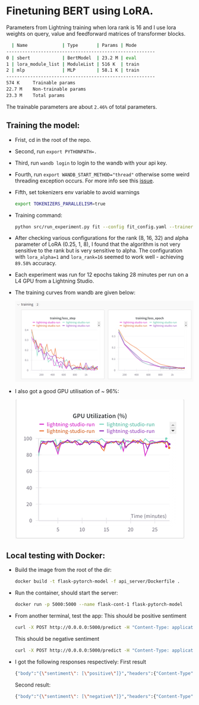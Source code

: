 # Finetuning BERT using LoRA.

Parameters from Lightning training when lora rank is 16 and I use lora weights on query, value and feedforward matrices of transformer blocks.

```bash
  | Name             | Type       | Params | Mode
--------------------------------------------------------
0 | sbert            | BertModel  | 23.2 M | eval
1 | lora_module_list | ModuleList | 516 K  | train
2 | mlp              | MLP        | 58.1 K | train
--------------------------------------------------------
574 K     Trainable params
22.7 M    Non-trainable params
23.3 M    Total params
```

The trainable parameters are about `2.46%` of total parameters.

## Training the model:
* Frist, cd in the root of the repo.
* Second, run `export PYTHONPATH=.`
* Third, run `wandb login` to login to the wandb with your api key.
* Fourth, run `export WANDB_START_METHOD="thread"` otherwise some weird threading exception occurs. For more info see this <a href="https://github.com/wandb/wandb/issues/3223#issuecomment-1032820724">issue</a>.
* Fifth, set tokenizers env variable to avoid warnings 

    ```bash
    export TOKENIZERS_PARALLELISM=true
    ```
* Training command:

    ```bash
    python src/run_experiment.py fit --config fit_config.yaml --trainer.accelerator=gpu --trainer.devices=1 --trainer.max_epochs=12 --trainer.check_val_every_n_epoch=2 --trainer.log_every_n_step=25 --data.num_workers=4 --my_model_checkpoint.every_n_epochs=2 --model.lora_alpha=1 --model.lora_rank=16 --model.lr=1e-3
    ```

* After checking various configurations for the rank (8, 16, 32) and alpha parameter of LoRA (0.25, 1, 8), I found that the algorithm is not very sensitive to the rank but is very sensitive to alpha. The configuration with `lora_alpha=1` and `lora_rank=16` seemed to work well - achieving `89.58%` accuracy.

* Each experiment was run for 12 epochs taking 28 minutes per run on a L4 GPU from a Lightning Studio.

* The training curves from wandb are given below:

	<img src="./assets/imgs/train-curves.png"/>

* I also got a good GPU utilisation of ~ 96%:

    <img src="./assets/imgs/gpu-utilisation.png"/>

## Local testing with Docker:
* Build the image from the root of the dir:
    ```bash
    docker build -t flask-pytorch-model -f api_server/Dockerfile .
    ```
* Run the container, should start the server:
    ```bash
    docker run -p 5000:5000 --name flask-cont-1 flask-pytorch-model
    ```
* From another terminal, test the app:
    This should be positive sentiment

    ```bash
    curl -X POST http://0.0.0.0:5000/predict -H "Content-Type: application/json" -d '{"text": "The movie was wonderful!"}'
    ```

    This should be negative sentiment

    ```bash
    curl -X POST http://0.0.0.0:5000/predict -H "Content-Type: application/json" -d '{"text": "The movie was awful!"}'
    ```
* I got the following responses respectively:
    First result

    ```bash
    {"body":"{\"sentiment\": [\"positive\"]}","headers":{"Content-Type":"application/json"},"statusCode":200}
    ```

    Second result:
    
    ```bash
    {"body":"{\"sentiment\": [\"negative\"]}","headers":{"Content-Type":"application/json"},"statusCode":200}
    ```
